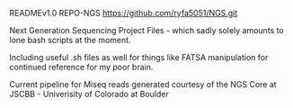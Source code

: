 READMEv1.0	REPO-NGS	https://github.com/ryfa5051/NGS.git

Next Generation Sequencing Project Files - which sadly solely amounts to lone bash scripts at the moment.

Including useful .sh files as well for things like FATSA manipulation for continued reference for my poor brain.

Current pipeline for Miseq reads generated courtesy of the NGS Core at JSCBB - Univerisity of Colorado at Boulder 
